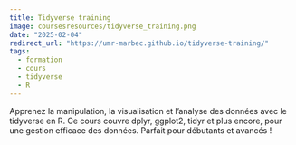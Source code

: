 ```yaml
---
title: Tidyverse training
image: coursesresources/tidyverse_training.png
date: "2025-02-04"
redirect_url: "https://umr-marbec.github.io/tidyverse-training/"
tags:
  - formation
  - cours
  - tidyverse
  - R
---
```


Apprenez la manipulation, la visualisation et l’analyse des données avec le tidyverse en R. Ce cours couvre dplyr, ggplot2, tidyr et plus encore, pour une gestion efficace des données. Parfait pour débutants et avancés !
